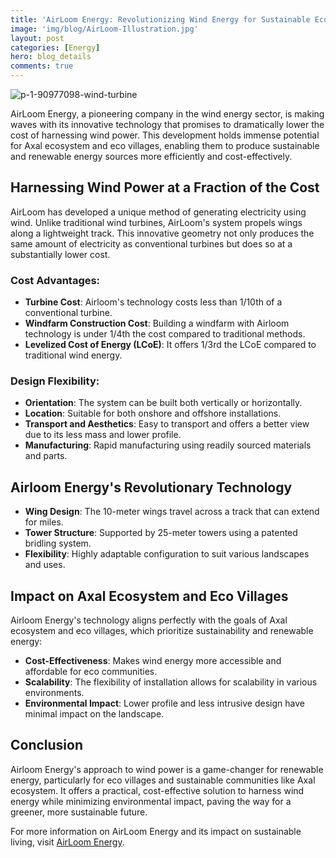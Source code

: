 ```yaml
---
title: 'AirLoom Energy: Revolutionizing Wind Energy for Sustainable Eco Villages'
image: 'img/blog/AirLoom-Illustration.jpg'
layout: post
categories: [Energy]
hero: blog_details
comments: true
---
```


![p-1-90977098-wind-turbine](https://github.com/AxalNetwork/website/assets/55703540/2b4ebc30-97ce-4e9b-92d1-ba9e1fdc0c32)


AirLoom Energy, a pioneering company in the wind energy sector, is making waves with its innovative technology that promises to dramatically lower the cost of harnessing wind power. This development holds immense potential for Axal ecosystem and eco villages, enabling them to produce sustainable and renewable energy sources more efficiently and cost-effectively.

## Harnessing Wind Power at a Fraction of the Cost
AirLoom has developed a unique method of generating electricity using wind. Unlike traditional wind turbines, AirLoom's system propels wings along a lightweight track. This innovative geometry not only produces the same amount of electricity as conventional turbines but does so at a substantially lower cost.

### Cost Advantages:
- **Turbine Cost**: Airloom's technology costs less than 1/10th of a conventional turbine.
- **Windfarm Construction Cost**: Building a windfarm with Airloom technology is under 1/4th the cost compared to traditional methods.
- **Levelized Cost of Energy (LCoE)**: It offers 1/3rd the LCoE compared to traditional wind energy.

### Design Flexibility:
- **Orientation**: The system can be built both vertically or horizontally.
- **Location**: Suitable for both onshore and offshore installations.
- **Transport and Aesthetics**: Easy to transport and offers a better view due to its less mass and lower profile.
- **Manufacturing**: Rapid manufacturing using readily sourced materials and parts.

## Airloom Energy's Revolutionary Technology
- **Wing Design**: The 10-meter wings travel across a track that can extend for miles.
- **Tower Structure**: Supported by 25-meter towers using a patented bridling system.
- **Flexibility**: Highly adaptable configuration to suit various landscapes and uses.

## Impact on Axal Ecosystem and Eco Villages
Airloom Energy's technology aligns perfectly with the goals of Axal ecosystem and eco villages, which prioritize sustainability and renewable energy:
- **Cost-Effectiveness**: Makes wind energy more accessible and affordable for eco communities.
- **Scalability**: The flexibility of installation allows for scalability in various environments.
- **Environmental Impact**: Lower profile and less intrusive design have minimal impact on the landscape.

## Conclusion
Airloom Energy's approach to wind power is a game-changer for renewable energy, particularly for eco villages and sustainable communities like Axal ecosystem. It offers a practical, cost-effective solution to harness wind energy while minimizing environmental impact, paving the way for a greener, more sustainable future.

For more information on AirLoom Energy and its impact on sustainable living, visit [AirLoom Energy](https://airloomenergy.com/).
